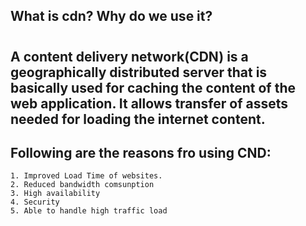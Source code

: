 ## What is cdn? Why do we use it?
#
## A content delivery network(CDN) is a geographically distributed server that is basically used for caching the content of the web application. It allows transfer of assets needed for loading the internet content.

## Following are the reasons fro using CND:
    1. Improved Load Time of websites.
    2. Reduced bandwidth comsunption
    3. High availability
    4. Security
    5. Able to handle high traffic load





